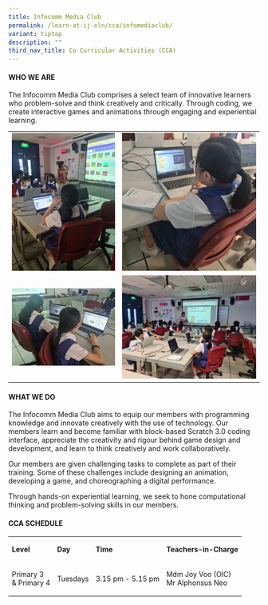 ```yaml
---
title: Infocomm Media Club
permalink: /learn-at-ij-oln/cca/infomediaclub/
variant: tiptap
description: ""
third_nav_title: Co Curricular Activities (CCA)
---
```

<h4>WHO WE ARE</h4>
<p>The Infocomm Media Club comprises a select team of innovative learners
who problem-solve and think creatively and critically. Through coding,
we create interactive games and animations through engaging and experiential
learning.</p>
<table style="minWidth: 50px">
<colgroup>
<col>
<col>
</colgroup>
<tbody>
<tr>
<td rowspan="1" colspan="1">
<div class="isomer-image-wrapper">
<img style="width: 100%" height="auto" width="100%" alt="" src="/images/CCAPics/infocomm1w.jpg">
</div>
</td>
<td rowspan="1" colspan="1">
<div class="isomer-image-wrapper">
<img style="width: 100%" height="auto" width="100%" alt="" src="/images/CCAPics/infocomm2w.jpg">
</div>
</td>
</tr>
<tr>
<td rowspan="1" colspan="1">
<div class="isomer-image-wrapper">
<img style="width: 100%" height="auto" width="100%" alt="" src="/images/CCAPics/infocomm4w.jpg">
</div>
</td>
<td rowspan="1" colspan="1">
<div class="isomer-image-wrapper">
<img style="width: 100%" height="auto" width="100%" alt="" src="/images/CCAPics/infocomm3w.jpg">
</div>
</td>
</tr>
</tbody>
</table>
<h4>WHAT WE DO</h4>
<p>The Infocomm Media Club aims to equip our members with programming knowledge
and innovate creatively with the use of technology. Our members learn and
become familiar with block-based Scratch 3.0 coding interface, appreciate
the creativity and rigour behind game design and development, and learn
to think creatively and work collaboratively.</p>
<p>Our members are given challenging tasks to complete as part of their training.
Some of these challenges include designing an animation, developing a game,
and choreographing a digital performance.</p>
<p>Through hands-on experiential learning, we seek to hone computational
thinking and problem-solving skills in our members.</p>
<h4>CCA SCHEDULE</h4>
<table style="minWidth: 100px">
<colgroup>
<col>
<col>
<col>
<col>
</colgroup>
<tbody>
<tr>
<td rowspan="1" colspan="1">
<p><strong>Level</strong>
</p>
</td>
<td rowspan="1" colspan="1">
<p><strong>Day</strong>
</p>
</td>
<td rowspan="1" colspan="1">
<p><strong>Time</strong>
</p>
</td>
<td rowspan="1" colspan="1">
<p><strong>Teachers-in-Charge</strong>
</p>
</td>
</tr>
<tr>
<td rowspan="1" colspan="1">
<p>Primary 3
<br>&amp; Primary 4</p>
</td>
<td rowspan="1" colspan="1">
<p>Tuesdays</p>
</td>
<td rowspan="1" colspan="1">
<p>3.15 pm - 5.15 pm</p>
</td>
<td rowspan="1" colspan="1">
<p>Mdm Joy Voo (OIC)
<br>Mr Alphonsus Neo</p>
</td>
</tr>
</tbody>
</table>
<p></p>